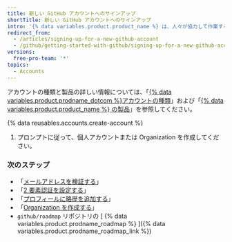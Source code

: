 ```yaml
---
title: 新しい GitHub アカウントへのサインアップ
shortTitle: 新しい GitHub アカウントへのサインアップ
intro: '{% data variables.product.product_name %} は、人々が協力して作業するチームのために個人および Organization のユーザアカウントを提供します。'
redirect_from:
  - /articles/signing-up-for-a-new-github-account
  - /github/getting-started-with-github/signing-up-for-a-new-github-account
versions:
  free-pro-team: '*'
topics:
  - Accounts
---
```

アカウントの種類と製品の詳しい情報については、「[{% data variables.product.prodname_dotcom %}アカウントの種類](/articles/types-of-github-accounts)」および「[{% data variables.product.product_name %} の製品](/articles/github-s-products)」を参照してください。

{% data reusables.accounts.create-account %}
1. プロンプトに従って、個人アカウントまたは Organization を作成してください。

### 次のステップ

- 「[メールアドレスを検証する](/articles/verifying-your-email-address)」
- 「[2 要素認証を設定する](/articles/configuring-two-factor-authentication)」
- 「[プロフィールに略歴を追加する](/articles/adding-a-bio-to-your-profile)」
- 「[Organization を作成する](/articles/creating-a-new-organization-from-scratch)」
- `github/roadmap` リポジトリの [ {% data variables.product.prodname_roadmap %} ]({% data variables.product.prodname_roadmap_link %})
